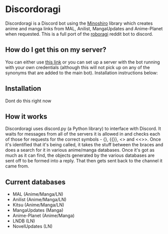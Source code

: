 # Discordoragi
Discordoragi is a Discord bot using the [Minoshiro](https://github.com/Mino-shiro/Minoshiro) library which creates anime and manga links from MAL, Anilist, MangaUpdates and Anime-Planet when requested. This is a full port of the [roboragi](https://github.com/Nihilate/Roboragi) reddit bot to discord.

## How do I get this on my server?
You can either use [this link](https://discordapp.com/oauth2/authorize?client_id=334909839572598785&scope=bot&permissions=19456) or you can set up a server with the bot running with your own credentials (although this will not pick up on any of the synonyms that are added to the main bot). Installation instructions below:

## Installation

Dont do this right now

## How it works

Discordoragi uses discord.py (a Python library) to interface with Discord. It waits for messages from all of the servers it is allowed in and checks each of those for requests for the correct symbols - {}, {{}}, <> and <<>>. Once it's identified that it's being called, it takes the stuff between the braces and does a search for it in various anime/manga databases. Once it's got as much as it can find, the objects generated by the various databases are sent off to be formed into a reply. That then gets sent back to the channel it came from.

## Current databases
- MAL (Anime/Manga/LN)
- Anilist (Anime/Manga/LN)
- Kitsu (Anime/Manga/LN)
- MangaUpdates (Manga)
- Anime-Planet (Anime/Manga)
- LNDB (LN)
- NovelUpdates (LN)

